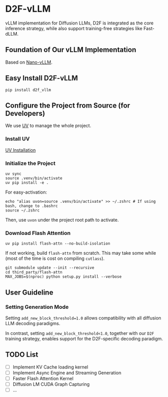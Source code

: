 # D2F-vLLM

vLLM implementation for Diffusion LLMs, D2F is integrated as the core inference strategy, while also support training-free strategies like Fast-dLLM.

## Foundation of Our vLLM Implementation

Based on [Nano-vLLM](https://github.com/GeeeekExplorer/nano-vllm).

## Easy Install D2F-vLLM

```shell
pip install d2f_vllm
```

## Configure the Project from Source (for Developers)

We use [UV](https://github.com/astral-sh/uv) to manage the whole project. 

### Install UV

[UV Installation](https://docs.astral.sh/uv/getting-started/installation/)

### Initialize the Project

```shell
uv sync
source .venv/bin/activate
uv pip install -e .
```

For easy-activation:

```shell
echo "alias uvon=source .venv/bin/activate" >> ~/.zshrc # If using bash, change to .bashrc
source ~/.zshrc
```

Then, use `uvon` under the project root path to activate.

### Download Flash Attention

```shell
uv pip install flash-attn --no-build-isolation
```

If not working, build `flash-attn` from scratch. This may take some while (most of the time is cost on compiling `cutlass`).

```shell
git submodule update --init --recursive
cd third_party/flash-attn
MAX_JOBS=$(nproc) python setup.py install --verbose
```

## User Guideline

### Setting Generation Mode

Setting `add_new_block_threshold=1.0` allows compatibility with all diffusion LLM decoding paradigms.

In contrast, setting `add_new_block_threshold<1.0`, together with our `D2F` training strategy, enables support for the D2F-specific decoding paradigm.

## TODO List

- [ ] Implement KV Cache loading kernel
- [ ] Implement Async Engine and Streaming Generation
- [ ] Faster Flash Attention Kernel
- [ ] Diffusion LM CUDA Graph Capturing
- [ ] ...